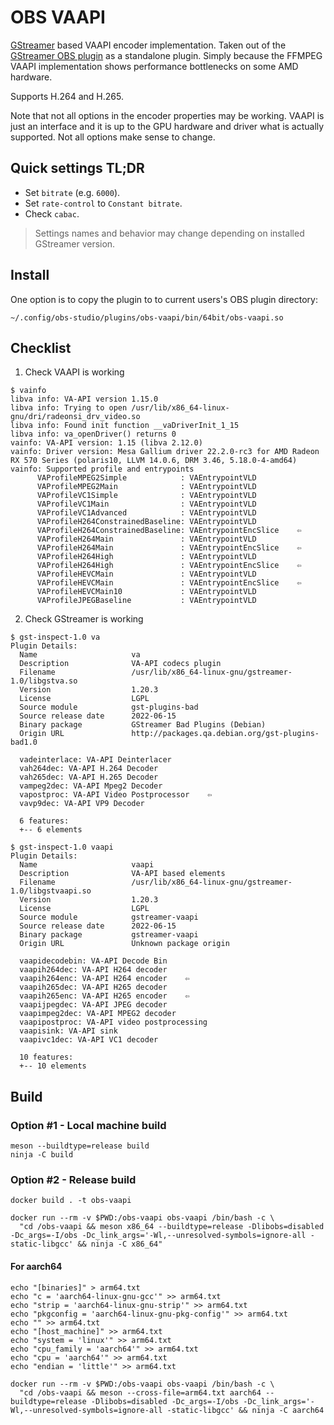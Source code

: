 # OBS VAAPI

[GStreamer] based VAAPI encoder implementation. Taken out of the [GStreamer OBS plugin] as a standalone plugin. Simply because the FFMPEG VAAPI implementation shows performance bottlenecks on some AMD hardware.

Supports H.264 and H.265.

Note that not all options in the encoder properties may be working. VAAPI is just an interface and it is up to the GPU hardware and driver what is actually supported. Not all options make sense to change.

[GStreamer]: https://gstreamer.freedesktop.org/
[GStreamer OBS plugin]: https://github.com/fzwoch/obs-gstreamer/

## Quick settings TL;DR

- Set `bitrate` (e.g. `6000`).
- Set `rate-control` to `Constant bitrate`.
- Check `cabac`.

> Settings names and behavior may change depending on installed GStreamer version.

## Install

One option is to copy the plugin to to current users's OBS plugin directory:

`~/.config/obs-studio/plugins/obs-vaapi/bin/64bit/obs-vaapi.so`

## Checklist

1. Check VAAPI is working

```
$ vainfo
libva info: VA-API version 1.15.0
libva info: Trying to open /usr/lib/x86_64-linux-gnu/dri/radeonsi_drv_video.so
libva info: Found init function __vaDriverInit_1_15
libva info: va_openDriver() returns 0
vainfo: VA-API version: 1.15 (libva 2.12.0)
vainfo: Driver version: Mesa Gallium driver 22.2.0-rc3 for AMD Radeon RX 570 Series (polaris10, LLVM 14.0.6, DRM 3.46, 5.18.0-4-amd64)
vainfo: Supported profile and entrypoints
      VAProfileMPEG2Simple            :	VAEntrypointVLD
      VAProfileMPEG2Main              :	VAEntrypointVLD
      VAProfileVC1Simple              :	VAEntrypointVLD
      VAProfileVC1Main                :	VAEntrypointVLD
      VAProfileVC1Advanced            :	VAEntrypointVLD
      VAProfileH264ConstrainedBaseline:	VAEntrypointVLD
      VAProfileH264ConstrainedBaseline:	VAEntrypointEncSlice    ⇦
      VAProfileH264Main               :	VAEntrypointVLD
      VAProfileH264Main               :	VAEntrypointEncSlice    ⇦
      VAProfileH264High               :	VAEntrypointVLD
      VAProfileH264High               :	VAEntrypointEncSlice    ⇦
      VAProfileHEVCMain               :	VAEntrypointVLD
      VAProfileHEVCMain               :	VAEntrypointEncSlice    ⇦
      VAProfileHEVCMain10             :	VAEntrypointVLD
      VAProfileJPEGBaseline           :	VAEntrypointVLD
```

2. Check GStreamer is working

```
$ gst-inspect-1.0 va
Plugin Details:
  Name                     va
  Description              VA-API codecs plugin
  Filename                 /usr/lib/x86_64-linux-gnu/gstreamer-1.0/libgstva.so
  Version                  1.20.3
  License                  LGPL
  Source module            gst-plugins-bad
  Source release date      2022-06-15
  Binary package           GStreamer Bad Plugins (Debian)
  Origin URL               http://packages.qa.debian.org/gst-plugins-bad1.0

  vadeinterlace: VA-API Deinterlacer
  vah264dec: VA-API H.264 Decoder
  vah265dec: VA-API H.265 Decoder
  vampeg2dec: VA-API Mpeg2 Decoder
  vapostproc: VA-API Video Postprocessor    ⇦
  vavp9dec: VA-API VP9 Decoder

  6 features:
  +-- 6 elements
```

```
$ gst-inspect-1.0 vaapi
Plugin Details:
  Name                     vaapi
  Description              VA-API based elements
  Filename                 /usr/lib/x86_64-linux-gnu/gstreamer-1.0/libgstvaapi.so
  Version                  1.20.3
  License                  LGPL
  Source module            gstreamer-vaapi
  Source release date      2022-06-15
  Binary package           gstreamer-vaapi
  Origin URL               Unknown package origin

  vaapidecodebin: VA-API Decode Bin
  vaapih264dec: VA-API H264 decoder
  vaapih264enc: VA-API H264 encoder    ⇦
  vaapih265dec: VA-API H265 decoder
  vaapih265enc: VA-API H265 encoder    ⇦
  vaapijpegdec: VA-API JPEG decoder
  vaapimpeg2dec: VA-API MPEG2 decoder
  vaapipostproc: VA-API video postprocessing
  vaapisink: VA-API sink
  vaapivc1dec: VA-API VC1 decoder

  10 features:
  +-- 10 elements
```

## Build

### Option #1 - Local machine build

```shell
meson --buildtype=release build
ninja -C build
```

### Option #2 - Release build

```shell
docker build . -t obs-vaapi
```

```shell
docker run --rm -v $PWD:/obs-vaapi obs-vaapi /bin/bash -c \
  "cd /obs-vaapi && meson x86_64 --buildtype=release -Dlibobs=disabled -Dc_args=-I/obs -Dc_link_args='-Wl,--unresolved-symbols=ignore-all -static-libgcc' && ninja -C x86_64"
```

#### For aarch64

```shell
echo "[binaries]" > arm64.txt
echo "c = 'aarch64-linux-gnu-gcc'" >> arm64.txt
echo "strip = 'aarch64-linux-gnu-strip'" >> arm64.txt
echo "pkgconfig = 'aarch64-linux-gnu-pkg-config'" >> arm64.txt
echo "" >> arm64.txt
echo "[host_machine]" >> arm64.txt
echo "system = 'linux'" >> arm64.txt
echo "cpu_family = 'aarch64'" >> arm64.txt
echo "cpu = 'aarch64'" >> arm64.txt
echo "endian = 'little'" >> arm64.txt
```

```shell
docker run --rm -v $PWD:/obs-vaapi obs-vaapi /bin/bash -c \
  "cd /obs-vaapi && meson --cross-file=arm64.txt aarch64 --buildtype=release -Dlibobs=disabled -Dc_args=-I/obs -Dc_link_args='-Wl,--unresolved-symbols=ignore-all -static-libgcc' && ninja -C aarch64
```
